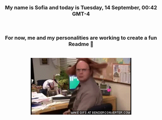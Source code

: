 


<div align="center">
<h3 >My name is Sofia and today is Tuesday, 14 September, 00:42 GMT-4</h3><br>
<h3 >For now, me and my personalities are working to create a fun Readme 👋
</h3><br>
<img src='img/dwight.gif' alt='working...'/>
</div>
